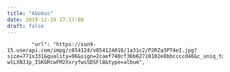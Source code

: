 ```yaml
---
title: "Abobus"
date: 2019-12-18 17:17:00
draft: false
---
```


            "url": "https://sun9-15.userapi.com/impg/c854124/v854124010/1a31c2/P2RZa3PT4eI.jpg?size=771x331&quality=96&sign=2caef748cf36b62710102e8bbccccd46&c_uniq_tag=fKJNfIgH4w-wlLXNJJp_ISKGRcwFM2XxryfwsSDSFl8&type=album",
